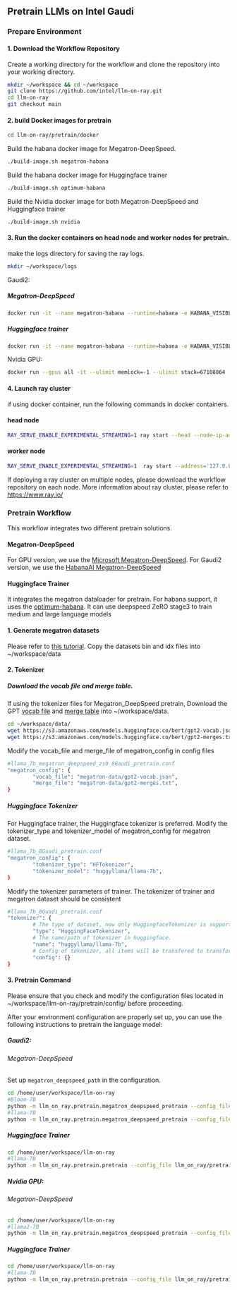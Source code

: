 ## Pretrain LLMs on Intel Gaudi
### Prepare Environment
#### 1. Download the Workflow Repository
Create a working directory for the workflow and clone the repository into your working directory.
```bash
mkdir ~/workspace && cd ~/workspace
git clone https://github.com/intel/llm-on-ray.git
cd llm-on-ray
git checkout main
```
#### 2. build Docker images for pretrain
```bash
cd llm-on-ray/pretrain/docker
```
Build the habana docker image for Megatron-DeepSpeed.
```bash
./build-image.sh megatron-habana
```
Build the habana docker image for Huggingface trainer
```bash
./build-image.sh optimum-habana
```
Build the Nvidia docker image for both Megatron-DeepSpeed and Huggingface trainer
```bash
./build-image.sh nvidia
```

#### 3. Run the docker containers on head node and worker nodes for pretrain.
make the logs directory for saving the ray logs.
```bash
mkdir ~/workspace/logs
```
Gaudi2:

##### Megatron-DeepSpeed
```bash
docker run -it --name megatron-habana --runtime=habana -e HABANA_VISIBLE_DEVICES=all -e OMPI_MCA_btl_vader_single_copy_mechanism=none -v ~/workspace:/home/user/workspace -v ~/workspace/logs:/tmp --cap-add=sys_nice --net=host --ipc=host llm-ray:megatron-habana
```

##### Huggingface trainer
```bash
docker run -it --name megatron-habana --runtime=habana -e HABANA_VISIBLE_DEVICES=all -e OMPI_MCA_btl_vader_single_copy_mechanism=none -v ~/workspace:/home/user/workspace -v ~/workspace/logs:/tmp --cap-add=sys_nice --net=host --ipc=host llm-ray:optimum-habana
```
Nvidia GPU:
```bash
docker run --gpus all -it --ulimit memlock=-1 --ulimit stack=67108864 --network host --name megatron-nvidia --shm-size=64g -v ~/workspace/logs:/tmp -v ~/workspace:/home/user/workspace llm-ray:nvidia  /bin/bash
```

#### 4. Launch ray cluster
if using docker container, run the following commands in docker containers.
#### head node
```bash
RAY_SERVE_ENABLE_EXPERIMENTAL_STREAMING=1 ray start --head --node-ip-address 127.0.0.1 --ray-debugger-external --dashboard-host='0.0.0.0' --dashboard-port=8265
```
#### worker node
```bash
RAY_SERVE_ENABLE_EXPERIMENTAL_STREAMING=1  ray start --address='127.0.0.1:6379' --ray-debugger-external
```

If deploying a ray cluster on multiple nodes, please download the workflow repository on each node. More information about ray cluster, please refer to https://www.ray.io/

### Pretrain Workflow
This workflow integrates two different pretrain solutions.
#### Megatron-DeepSpeed
For GPU version, we use the [Microsoft Megatron-DeepSpeed](https://github.com/microsoft/Megatron-DeepSpeed). For Gaudi2 version, we use the [HabanaAI Megatron-DeepSpeed](https://github.com/HabanaAI/Model-References/tree/master/PyTorch/nlp/DeepSpeedExamples/Megatron-DeepSpeed)

#### Huggingface Trainer
It integrates the megatron dataloader for pretrain. For habana support, it uses the [optimum-habana](https://github.com/huggingface/optimum-habana). It can use deepspeed ZeRO stage3 to train medium and large language models

#### 1. Generate megatron datasets
Please refer to [this tutorial](https://github.com/intel/e2eAIOK/tree/main/RecDP/pyrecdp/primitives/llmutils/tokenize_and_save). Copy the datasets bin and idx files into ~/workspace/data

#### 2. Tokenizer
##### Download the vocab file and merge table.
If using the tokenizer files for Megatron_DeepSpeed pretrain, Download the GPT [vocab file](https://s3.amazonaws.com/models.huggingface.co/bert/gpt2-vocab.json) and [merge table](https://s3.amazonaws.com/models.huggingface.co/bert/gpt2-merges.txt) into ~/workspace/data.
```bash
cd ~/workspace/data/
wget https://s3.amazonaws.com/models.huggingface.co/bert/gpt2-vocab.json
wget https://s3.amazonaws.com/models.huggingface.co/bert/gpt2-merges.txt 
```
Modify the vocab_file and merge_file of megatron_config in config files
```bash
#llama_7b_megatron_deepspeed_zs0_8Gaudi_pretrain.conf
"megatron_config": {
        "vocab_file": "megatron-data/gpt2-vocab.json",
        "merge_file": "megatron-data/gpt2-merges.txt",
}
```
##### Huggingface Tokenizer
For Huggingface trainer, the Huggingface tokenizer is preferred.
Modify the tokenizer_type and tokenizer_model of megatron_config for megatron dataset.
```bash
#llama_7b_8Guadi_pretrain.conf
"megatron_config": {
        "tokenizer_type": "HFTokenizer",
        "tokenizer_model": "huggyllama/llama-7b",
}
```
Modify the tokenizer parameters of trainer. The tokenizer of trainer and megatron dataset should be consistent
```bash
#llama_7b_8Guadi_pretrain.conf
"tokenizer": {
        # The type of dataset, now only HuggingfaceTokenizer is supported.
        "type": "HuggingFaceTokenizer",
        # The name/path of tokenizer in huggingface.
        "name": "huggyllama/llama-7b",
        # Config of tokenizer, all items will be transfered to transformers.AutoTokenizer.from_pretrained().
        "config": {}
}
```

#### 3. Pretrain Command

Please ensure that you check and modify the configuration files located in ~/workspace/llm-on-ray/pretrain/config/ before proceeding.

After your environment configuration are properly set up, you can use the following instructions to pretrain the language model:

##### Gaudi2:
###### Megatron-DeepSpeed

Set up `megatron_deepspeed_path` in the configuration.

```bash
cd /home/user/workspace/llm-on-ray
#Bloom-7B
python -m llm_on_ray.pretrain.megatron_deepspeed_pretrain --config_file llm_on_ray/pretrain/config/bloom_7b_megatron_deepspeed_zs0_8Gaudi_pretrain.conf
#llama-7B
python -m llm_on_ray.pretrain.megatron_deepspeed_pretrain --config_file llm_on_ray/pretrain/config/llama_7b_megatron_deepspeed_zs0_8Gaudi_pretrain.conf
```

##### Huggingface Trainer
```bash
cd /home/user/workspace/llm-on-ray
#llama-7B
python -m llm_on_ray.pretrain.pretrain --config_file llm_on_ray/pretrain/config/llama_7b_8Guadi_pretrain.conf
```
##### Nvidia GPU:
###### Megatron-DeepSpeed
```bash
cd /home/user/workspace/llm-on-ray
#llama2-7B
python -m llm_on_ray.pretrain.megatron_deepspeed_pretrain --config_file llm_on_ray/pretrain/config/llama2_3b_megatron_deepspeed_zs0_8gpus_pretrain.conf
```
##### Huggingface Trainer
```bash
cd /home/user/workspace/llm-on-ray
#llama-7B
python -m llm_on_ray.pretrain.pretrain --config_file llm_on_ray/pretrain/config/llama_7b_8gpu_pretrain.conf
```